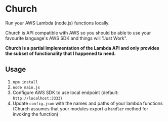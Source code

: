 # Church

Run your AWS Lambda (node.js) functions locally.

Church is API compatible with AWS so you should be able to use your favourite language's AWS SDK and things will "Just Work".

**Church is a partial implementation of the Lambda API and only provides the subset of functionality that I happened to need.**

## Usage

1. `npm install`
2. `node main.js`
3. Configure AWS SDK to use local endpoint (default: `http://localhost:3333`)
4. Update `config.json` with the names and paths of your lambda functions (Church assumes that your modules export a `handler` method for invoking the function)

